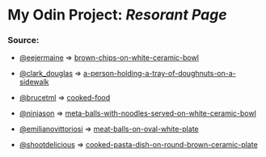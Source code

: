 # My Odin Project: *Resorant Page*

### Source:
- [@eejermaine](https://unsplash.com/@eejermaine) => [brown-chips-on-white-ceramic-bowl](https://unsplash.com/photos/brown-chips-on-white-ceramic-bowl-HVjuen9ik-U)

- [@clark_douglas](https://unsplash.com/@clark_douglas) => [a-person-holding-a-tray-of-doughnuts-on-a-sidewalk](https://unsplash.com/photos/a-person-holding-a-tray-of-doughnuts-on-a-sidewalk-LmHK7VeCwZ4)

- [@brucetml](https://unsplash.com/@brucetml) => [cooked-food](https://unsplash.com/photos/cooked-food-vRMyLOFkrRc
)

- [@ninjason](https://unsplash.com/@ninjason
) =>  [meta-balls-with-noodles-served-on-white-ceramic-bowl](https://unsplash.com/photos/meta-balls-with-noodles-served-on-white-ceramic-bowl-AUAuEgUxg5Q
)

- [@emilianovittoriosi](https://unsplash.com/@emilianovittoriosi
) => [meat-balls-on-oval-white-plate](https://unsplash.com/photos/meat-balls-on-oval-white-plate-OFismyezPnY
)

- [@shootdelicious](https://unsplash.com/@shootdelicious
) => [cooked-pasta-dish-on-round-brown-ceramic-plate](https://unsplash.com/photos/cooked-pasta-dish-on-round-brown-ceramic-plate-IA1J0X-KX3Q
)


<!-- https://unsplash.com/@mr_mgk

#restorrant home
https://unsplash.com/@kayleighharrington
https://unsplash.com/photos/group-of-people-inside-the-restaurant-yhn4okt6ci0 -->